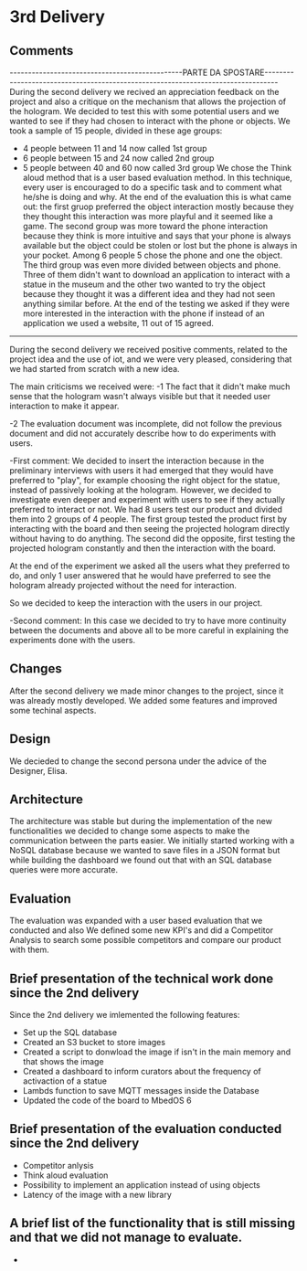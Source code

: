# 3rd Delivery 
## Comments


-----------------------------------------------PARTE DA SPOSTARE---------------------------------------------------------------------------------
During the second delivery we recived an appreciation feedback on the project and also a critique on the mechanism that allows the projection of the hologram. 
We decided to test this with some potential users and we wanted to see if they had chosen to interact with the phone or objects. We took a sample of 15 people, divided in these age groups:
- 4 people between 11 and 14 now called 1st group
- 6 people between 15 and 24 now called 2nd group
- 5 people between 40 and 60 now called 3rd group
We chose the Think aloud method that is a user based evaluation method. In this technique, every user is encouraged to do a specific task and to comment what he/she is doing and why. 
At the end of the evaluation this is what came out: 
the first gruop preferred the object interaction mostly because they they thought this interaction was more playful and it seemed like a game. 
The second group was more toward the phone interaction because they think is more intuitive and says that your phone is always available but the object could be stolen or lost but the phone is  always in your pocket. Among 6 people 5 chose the phone and one the object.
The third group was even more divided between objects and phone. Three of them didn't want to download an application to interact with a statue in the museum and the other two wanted to try the object because they thought it was a different idea and they had not seen anything similar before. 
At the end of the testing we asked if they were more interested in the interaction with the phone if instead of an application we used a website, 11 out of 15 agreed. 
-----------------------------------------------------------------------------------------------------------------------------------------------------------------------------

During the second delivery we received positive comments, related to the project idea and the use of iot, and we were very pleased, considering that we had started from scratch with a new idea.

The main criticisms we received were:
-1 The fact that it didn't make much sense that the hologram wasn't always visible but that it needed user interaction to make it appear.

-2 The evaluation document was incomplete, did not follow the previous document and did not accurately describe how to do experiments with users.

-First comment:
We decided to insert the interaction because in the preliminary interviews with users it had emerged that they would have preferred to "play", for example choosing the right object for the statue, instead of passively looking at the hologram.
However, we decided to investigate even deeper and experiment with users to see if they actually preferred to interact or not.
We had 8 users test our product and divided them into 2 groups of 4 people.
The first group tested the product first by interacting with the board and then seeing the projected hologram directly without having to do anything.
The second did the opposite, first testing the projected hologram constantly and then the interaction with the board.

At the end of the experiment we asked all the users what they preferred to do, and only 1 user answered that he would have preferred to see the hologram already projected without the need for interaction.

So we decided to keep the interaction with the users in our project.

-Second comment:
In this case we decided to try to have more continuity between the documents and above all to be more careful in explaining the experiments done with the users.
   

## Changes
After the second delivery we made minor changes to the project, since it was already mostly developed. We added some features and improved some techinal aspects.
## Design 
We decieded to change the second persona under the advice of the Designer, Elisa. 
## Architecture
The architecture was stable but during the implementation of the new functionalities we decided to change some aspects to make the communication between the parts easier. We initially started working with a NoSQL database because we wanted to save files in a JSON format but while building the dashboard we found out that with an SQL database queries were more accurate.
## Evaluation
The evaluation was expanded with a user based evaluation that we conducted and also We defined some new KPI's and did a Competitor Analysis to search some possible competitors and compare our product with them. 
## Brief presentation of the technical work done since the 2nd delivery
Since the 2nd delivery we imlemented the following features: 
- Set up the SQL database
- Created an S3 bucket to store images
- Created a script to donwload the image if isn't in the main memory and that shows the image
- Created a dashboard to inform curators about the frequency of activaction of a statue
- Lambds function to save MQTT messages inside the Database
- Updated the code of the board to MbedOS 6 

## Brief presentation of the evaluation conducted since the 2nd delivery
- Competitor anlysis
- Think aloud evaluation
- Possibility to implement an application instead of using objects
- Latency of the image with a new library
## A brief list of the functionality that is still missing and that we did not manage to evaluate.
- 
